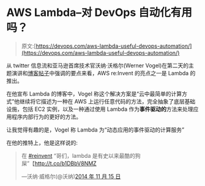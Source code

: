 # AWS Lambda–对 DevOps 自动化有用吗？

> 原文:[https://devops.com/aws-lambda-useful-devops-automation/](https://devops.com/aws-lambda-useful-devops-automation/)

从 twitter 信息流和亚马逊首席技术官沃纳·沃格尔(Werner Vogel)在第二天的主题演讲和[博客帖子](http://www.allthingsdistributed.com/2014/11/aws-lambda.html)中强调的要点来看，AWS re:Invent 的亮点之一是 Lambda 的推出。

在他宣布 Lambda 的博客中，Vogel 称这个解决方案是“云中最简单的计算方式”他继续将它描述为一种在 AWS 上运行任意代码的方法，完全抽象了底层基础设施，包括 EC2 实例，以及一种通过使用 Lambda 作为**事件驱动的**方法来处理应用程序内部行为的更好的方法。

让我觉得有趣的是，Vogel 称 Lambda 为“动态应用的事件驱动的计算服务”

在他的推特上，他是这样说的:

> 在 [#reinvent](https://twitter.com/hashtag/reinvent?src=hash) “哥们，lambda 是有史以来最酷的狗屎”【http://t.co/b1DBbV8NMZ
> 
> —沃纳·威格尔(@沃纳)[2014 年 11 月 15 日](https://twitter.com/Werner/status/533685541607186432)
